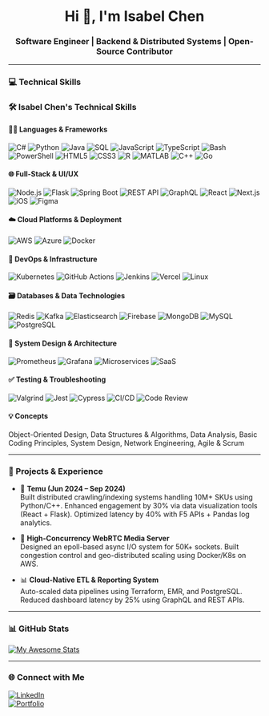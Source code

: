 <h1 align="center">Hi 👋, I'm Isabel Chen</h1>
<h3 align="center">Software Engineer | Backend & Distributed Systems | Open-Source Contributor</h3>

---

### 💻 Technical Skills

### 🛠️ Isabel Chen's Technical Skills

#### 👩‍💻 Languages & Frameworks
![C#](https://img.shields.io/badge/C%23-239120?style=flat&logo=c-sharp&logoColor=white)
![Python](https://img.shields.io/badge/Python-3776AB?style=flat&logo=python&logoColor=white)
![Java](https://img.shields.io/badge/Java-ED8B00?style=flat&logo=openjdk&logoColor=white)
![SQL](https://img.shields.io/badge/SQL-336791?style=flat&logo=postgresql&logoColor=white)
![JavaScript](https://img.shields.io/badge/JavaScript-F7DF1E?style=flat&logo=javascript&logoColor=black)
![TypeScript](https://img.shields.io/badge/TypeScript-3178C6?style=flat&logo=typescript&logoColor=white)
![Bash](https://img.shields.io/badge/Bash-4EAA25?style=flat&logo=gnu-bash&logoColor=white)
![PowerShell](https://img.shields.io/badge/PowerShell-5391FE?style=flat&logo=powershell&logoColor=white)
![HTML5](https://img.shields.io/badge/HTML5-E34F26?style=flat&logo=html5&logoColor=white)
![CSS3](https://img.shields.io/badge/CSS3-1572B6?style=flat&logo=css3&logoColor=white)
![R](https://img.shields.io/badge/R-276DC3?style=flat&logo=r&logoColor=white)
![MATLAB](https://img.shields.io/badge/MATLAB-0076A8?style=flat&logo=Mathworks&logoColor=white)
![C++](https://img.shields.io/badge/C++-00599C?style=flat&logo=c%2B%2B&logoColor=white)
![Go](https://img.shields.io/badge/Go-00ADD8?style=flat&logo=go&logoColor=white)

#### 🌐 Full-Stack & UI/UX
![Node.js](https://img.shields.io/badge/Node.js-339933?style=flat&logo=nodedotjs&logoColor=white)
![Flask](https://img.shields.io/badge/Flask-000000?style=flat&logo=flask&logoColor=white)
![Spring Boot](https://img.shields.io/badge/Spring_Boot-6DB33F?style=flat&logo=spring-boot&logoColor=white)
![REST API](https://img.shields.io/badge/REST-02569B?style=flat&logo=rest&logoColor=white)
![GraphQL](https://img.shields.io/badge/GraphQL-E10098?style=flat&logo=graphql&logoColor=white)
![React](https://img.shields.io/badge/React-61DAFB?style=flat&logo=react&logoColor=black)
![Next.js](https://img.shields.io/badge/Next.js-000000?style=flat&logo=nextdotjs&logoColor=white)
![iOS](https://img.shields.io/badge/iOS-000000?style=flat&logo=apple&logoColor=white)
![Figma](https://img.shields.io/badge/Figma-F24E1E?style=flat&logo=figma&logoColor=white)

#### ☁️ Cloud Platforms & Deployment
![AWS](https://img.shields.io/badge/AWS-232F3E?style=flat&logo=amazon-aws&logoColor=white)
![Azure](https://img.shields.io/badge/Azure-0078D4?style=flat&logo=microsoft-azure&logoColor=white)
![Docker](https://img.shields.io/badge/Docker-2496ED?style=flat&logo=docker&logoColor=white)

#### 🔧 DevOps & Infrastructure
![Kubernetes](https://img.shields.io/badge/Kubernetes-326CE5?style=flat&logo=kubernetes&logoColor=white)
![GitHub Actions](https://img.shields.io/badge/GitHub_Actions-2088FF?style=flat&logo=github-actions&logoColor=white)
![Jenkins](https://img.shields.io/badge/Jenkins-D24939?style=flat&logo=jenkins&logoColor=white)
![Vercel](https://img.shields.io/badge/Vercel-000000?style=flat&logo=vercel&logoColor=white)
![Linux](https://img.shields.io/badge/Linux-FCC624?style=flat&logo=linux&logoColor=black)

#### 🗃️ Databases & Data Technologies
![Redis](https://img.shields.io/badge/Redis-DC382D?style=flat&logo=redis&logoColor=white)
![Kafka](https://img.shields.io/badge/Apache_Kafka-231F20?style=flat&logo=apachekafka&logoColor=white)
![Elasticsearch](https://img.shields.io/badge/Elasticsearch-005571?style=flat&logo=elasticsearch&logoColor=white)
![Firebase](https://img.shields.io/badge/Firebase-FFCA28?style=flat&logo=firebase&logoColor=black)
![MongoDB](https://img.shields.io/badge/MongoDB-47A248?style=flat&logo=mongodb&logoColor=white)
![MySQL](https://img.shields.io/badge/MySQL-4479A1?style=flat&logo=mysql&logoColor=white)
![PostgreSQL](https://img.shields.io/badge/PostgreSQL-336791?style=flat&logo=postgresql&logoColor=white)

#### 🧩 System Design & Architecture
![Prometheus](https://img.shields.io/badge/Prometheus-E6522C?style=flat&logo=prometheus&logoColor=white)
![Grafana](https://img.shields.io/badge/Grafana-F46800?style=flat&logo=grafana&logoColor=white)
![Microservices](https://img.shields.io/badge/Microservices-FF6F00?style=flat&logo=microgen&logoColor=white)
![SaaS](https://img.shields.io/badge/SaaS-3A3A3A?style=flat&logo=spring&logoColor=white)

#### ✅ Testing & Troubleshooting
![Valgrind](https://img.shields.io/badge/Valgrind-652C91?style=flat)
![Jest](https://img.shields.io/badge/Jest-C21325?style=flat&logo=jest&logoColor=white)
![Cypress](https://img.shields.io/badge/Cypress-17202C?style=flat&logo=cypress&logoColor=white)
![CI/CD](https://img.shields.io/badge/CI/CD-blue?style=flat&logo=githubactions)
![Code Review](https://img.shields.io/badge/Code_Review-007ACC?style=flat&logo=visual-studio-code&logoColor=white)

#### 💡 Concepts
Object-Oriented Design, Data Structures & Algorithms, Data Analysis, Basic Coding Principles, System Design, Network Engineering, Agile & Scrum

---

### 🚀 Projects & Experience

- 🛒 **Temu (Jun 2024 – Sep 2024)**  
  Built distributed crawling/indexing systems handling 10M+ SKUs using Python/C++. Enhanced engagement by 30% via data visualization tools (React + Flask). Optimized latency by 40% with F5 APIs + Pandas log analytics.

- 📡 **High-Concurrency WebRTC Media Server**  
  Designed an epoll-based async I/O system for 50K+ sockets. Built congestion control and geo-distributed scaling using Docker/K8s on AWS.

- 📊 **Cloud-Native ETL & Reporting System**  
  Auto-scaled data pipelines using Terraform, EMR, and PostgreSQL. Reduced dashboard latency by 25% using GraphQL and REST APIs.

---

### 📊 GitHub Stats

[![My Awesome Stats](https://awesome-github-stats.azurewebsites.net/user-stats/isabelccc?cardType=octocat&theme=github-dark&preferLogin=false)](https://git.io/awesome-stats-card)

---

### 🌐 Connect with Me

[![LinkedIn](https://img.shields.io/badge/LinkedIn-blue?logo=linkedin)](https://www.linkedin.com/in/isabel-chen-28a04829a/)  
[![Portfolio](https://img.shields.io/badge/Website-Portfolio-informational)](https://isabelccc.github.io/demo.io/)
